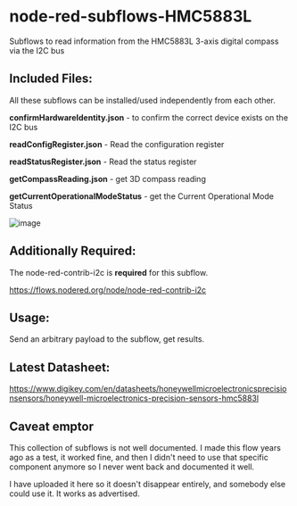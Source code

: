 # node-red-subflows-HMC5883L
Subflows to read information from the HMC5883L 3-axis digital compass via the I2C bus 

## Included Files:

All these subflows can be installed/used independently from each other.

**confirmHardwareIdentity.json** - to confirm the correct device exists on the I2C bus

**readConfigRegister.json** - Read the configuration register

**readStatusRegister.json** - Read the status register

**getCompassReading.json** - get 3D compass reading

**getCurrentOperationalModeStatus** - get the Current Operational Mode Status

![image](https://user-images.githubusercontent.com/105139648/173205894-018f3b0e-b335-48ee-b77a-c927139aa8fd.png)


## Additionally Required:

The node-red-contrib-i2c is **required** for this subflow.

https://flows.nodered.org/node/node-red-contrib-i2c

## Usage:

Send an arbitrary payload to the subflow, get results.

## Latest Datasheet: 

https://www.digikey.com/en/datasheets/honeywellmicroelectronicsprecisionsensors/honeywell-microelectronics-precision-sensors-hmc5883l

## Caveat emptor

This collection of subflows is not well documented. I made this flow years ago as a test, it worked fine, and then I didn't need to use that specific component anymore so I never went back and documented it well.  

I have uploaded it here so it doesn't disappear entirely, and somebody else could use it.  It works as advertised.
